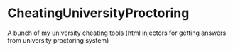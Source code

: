 # CheatingUniversityProctoring

A bunch of my university cheating tools (html injectors for getting answers from university proctoring system)
